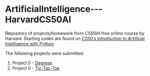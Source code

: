 # ArtificialIntelligence---HarvardCS50AI
Repository of projects/homework from CS50AI free online course by Harvard. Starting codes are found on [CS50’s Introduction to Artificial Intelligence with Python](https://cs50.harvard.edu/ai/2020/)


The following projects were submitted:
1. Project 0 - [Degrees](https://github.com/clement7903/CS50-AI-Degrees)
2. Project 0 - [Tic-Tac-Toe](https://github.com/clement7903/CS50-AI-TicTacToe)
